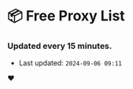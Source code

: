 # :package: Free Proxy List
### Updated every 15 minutes.

- Last updated: `2024-09-06 09:11`

:heart:
